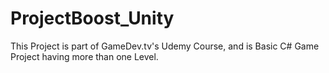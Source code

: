 # ProjectBoost_Unity
This Project is part of GameDev.tv's Udemy Course, and is Basic C# Game Project having more than one Level.
